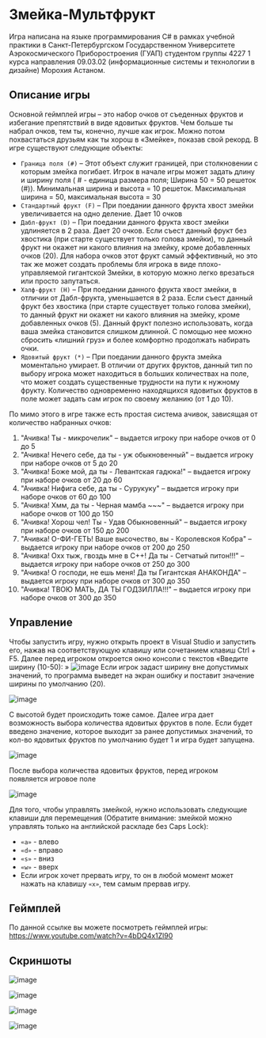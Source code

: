 # Змейка-Мультфрукт
Игра написана на языке программирования C# в рамках учебной практики в Санкт-Петербургском Государственном Университете Аэрокосмического Приборостроения (ГУАП) студентом группы 4227 1 курса направления 09.03.02 (информационные системы и технологии в дизайне) Морохия Астаном.
## Описание игры
Основной геймплей игры – это набор очков от съеденных фруктов и избегание препятствий в виде ядовитых фруктов. Чем больше ты набрал очков, тем ты, конечно, лучше как игрок. Можно потом похвастаться друзьям как ты хорош в «Змейке», показав свой рекорд.
В игре существуют следующие объекты:
-	`Граница поля (#)` – Этот объект служит границей, при столкновении с которым змейка погибает. Игрок в начале игры может задать длину и ширину поля ( # - единица размера поля; Ширина 50 = 50 решеток (#)). Минимальная ширина и высота = 10 решеток. Максимальная ширина = 50, максимальная высота = 30
-	`Стандартный фрукт (F)` – При поедании данного фрукта хвост змейки увеличивается на одно деление. Дает 10 очков
-	`Дабл-фрукт (D)` – При поедании данного фрукта хвост змейки удлиняется в 2 раза. Дает 20 очков. Если съест данный фрукт без хвостика (при старте существует только голова змейки), то данный фрукт ни окажет ни какого влияния на змейку, кроме добавленных очков (20). Для набора очков этот фрукт самый эффективный, но это так же может создать проблемы бля игрока в виде плохо-управляемой гигантской Змейки, в которую можно легко врезаться или просто запутаться.
-	`Халф-фрукт (H)` – При поедании данного фрукта хвост змейки, в отличии от Дабл-фрукта, уменьшается в 2 раза. Если съест данный фрукт без хвостика (при старте существует только голова змейки), то данный фрукт ни окажет ни какого влияния на змейку, кроме добавленных очков (5). Данный фрукт полезно использовать, когда ваша змейка становится слишком длинной. С помощью нее можно сбросить «лишний груз» и более комфортно продолжать набирать очки.
-	`Ядовитый фрукт (*)` – При поедании данного фрукта змейка моментально умирает. В отличии от других фруктов, данный тип по выбору игрока может находиться в больших количествах на поле, что может создать существенные трудности на пути к нужному фрукту. Количество одновременно находящихся ядовитых фруктов в поле может задать сам игрок по своему желанию (от 1 до 10).

По мимо этого в игре также есть простая система ачивок, зависящая от количество набранных очков:
1.	"Ачивка! Ты - микрочелик" – выдается игроку при наборе очков от 0 до 5
2.	"Ачивка! Нечего себе, да ты - уж обыкновенный" – выдается игроку при наборе очков от 5 до 20
3.	"Ачивка! Боже мой, да ты - Левантская гадюка!" – выдается игроку при наборе очков от 20 до 60
4.	"Ачивка! Нифига себе, да ты - Сурукуку" – выдается игроку при наборе очков от 60 до 100
5.	"Ачивка! Хмм, да ты - Черная мамба ~~~" –  выдается игроку при наборе очков от 100 до 150
6.	"Ачивка! Хорош чел! Ты - Удав Обыкновенный" –  выдается игроку при наборе очков от 150 до 200
7.	"Ачивка! О-ФИ-ГЕТЬ! Ваше высочество, вы - Королевскоя Кобра" –  выдается игроку при наборе очков от 200 до 250
8.	"Ачивка! Охх тыж, гвоздь мне в C++! Да ты - Сетчатый питон!!!" –  выдается игроку при наборе очков от 250 до 300
9.	"Ачивка! О господи, не ешь меня! Да ты Гигантская АНАКОНДА" –  выдается игроку при наборе очков от 300 до 350
10.	"Ачивка! ТВОЮ МАТЬ, ДА ТЫ ГОДЗИЛЛА!!!" –  выдается игроку при наборе очков от 300 до 350
## Управление
Чтобы запустить игру, нужно открыть проект в Visual Studio и запустить его, нажав на соответствующую клавишу или сочетанием клавиш Ctrl + F5. Далее перед игроком откроется окно консоли с текстов «Введите ширину (10-50): »
 ![image](https://github.com/RACER0617/Zmeika-Multifrukt/assets/116666344/478fcc39-dbae-4c68-893a-2365bd3d0932)
Если игрок задаст ширину вне допустимых значений, то программа выведет на экран ошибку и поставит значение ширины по умолчанию (20).
 
 ![image](https://github.com/RACER0617/Zmeika-Multifrukt/assets/116666344/18407351-633a-486d-917e-9e0672589e76)
 
С высотой будет происходить тоже самое. Далее игра дает возможность выбора количества ядовитых фруктов в поле. Если будет введено значение, которое выходит за ранее допустимых значений, то кол-во ядовитых фруктов по умолчанию будет 1 и игра будет запущена.

 ![image](https://github.com/RACER0617/Zmeika-Multifrukt/assets/116666344/76840a2a-10a1-406c-8ab7-d70b31ee6220)
 
После выбора количества ядовитых фруктов, перед игроком появляется игровое поле

 ![image](https://github.com/RACER0617/Zmeika-Multifrukt/assets/116666344/18e2a59c-b9fd-4953-ada0-968567c4516a)
 
Для того, чтобы управлять змейкой, нужно использовать следующие клавиши для перемещения (Обратите внимание: змейкой можно управлять только на английской раскладе без Caps Lock):
- `«a»` - влево
-	`«d»` - вправо
-	`«s»` - вниз
-	`«w»` - вверх
- Если игрок хочет прервать игру, то он в любой момент может нажать на клавишу `«x»`, тем самым прервав игру.
## Геймплей
По данной ссылке вы можете посмотреть геймплей игры: https://www.youtube.com/watch?v=4bDQ4x1Zl90
## Скриншоты
![image](https://github.com/RACER0617/Zmeika-Multifrukt/assets/116666344/c2ff881a-6a9a-4b41-81ee-0b179216d3bc)

![image](https://github.com/RACER0617/Zmeika-Multifrukt/assets/116666344/10ac7496-88ff-4283-bf2b-8fd2fb723044)

![image](https://github.com/RACER0617/Zmeika-Multifrukt/assets/116666344/44a1f6cc-dd15-49d0-84f3-1b0d10dd9c3e)

![image](https://github.com/RACER0617/Zmeika-Multifrukt/assets/116666344/93923a5e-04e5-49ef-88b8-5eefe420f7ec)


